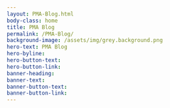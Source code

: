 ```yaml
---
layout: PMA-Blog.html
body-class: home
title: PMA Blog
permalink: /PMA-Blog/
background-image: /assets/img/grey.background.png
hero-text: PMA Blog
hero-byline:
hero-button-text: 
hero-button-link: 
banner-heading: 
banner-text: 
banner-button-text: 
banner-button-link: 
---
```

